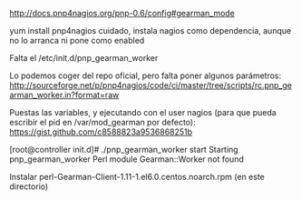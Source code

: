 http://docs.pnp4nagios.org/pnp-0.6/config#gearman_mode

yum install pnp4nagios
  cuidado, instala nagios como dependencia, aunque no lo arranca ni pone como enabled

Falta el /etc/init.d/pnp_gearman_worker

Lo podemos coger del repo oficial, pero falta poner algunos parámetros:
http://sourceforge.net/p/pnp4nagios/code/ci/master/tree/scripts/rc.pnp_gearman_worker.in?format=raw

Puestas las variables, y ejecutando con el user nagios (para que pueda escribir el pid en /var/mod_gearman por defecto):
https://gist.github.com/c8588823a9536868251b

[root@controller init.d]# ./pnp_gearman_worker start
Starting pnp_gearman_worker Perl module Gearman::Worker not found

Instalar perl-Gearman-Client-1.11-1.el6.0.centos.noarch.rpm (en este directorio)



